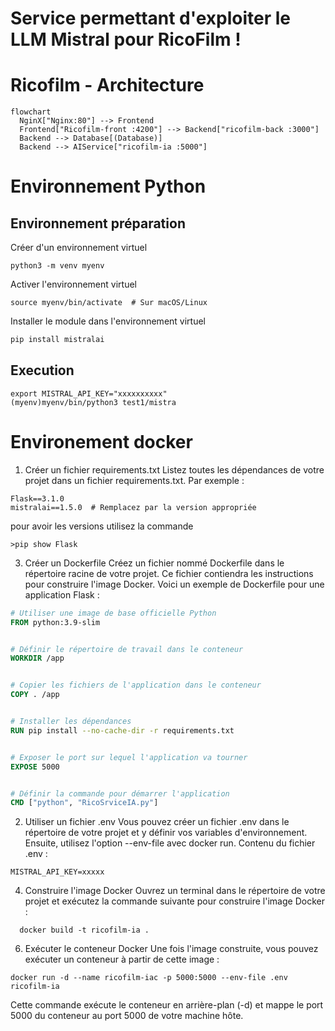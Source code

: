 # Service permettant d'exploiter le LLM Mistral pour RicoFilm !

# Ricofilm - Architecture
```mermaid
flowchart
  NginX["Nginx:80"] --> Frontend
  Frontend["Ricofilm-front :4200"] --> Backend["ricofilm-back :3000"]
  Backend --> Database[(Database)]
  Backend --> AIService["ricofilm-ia :5000"]
```

# Environnement Python

## Environnement préparation
Créer d'un environnement virtuel
```
python3 -m venv myenv
```
Activer l'environnement virtuel
```
source myenv/bin/activate  # Sur macOS/Linux
```
Installer le module dans l'environnement virtuel
``` bash
pip install mistralai
```
## Execution
```
export MISTRAL_API_KEY="xxxxxxxxxx"
(myenv)myenv/bin/python3 test1/mistra
```
# Environement docker
1. Créer un fichier requirements.txt
Listez toutes les dépendances de votre projet dans un fichier requirements.txt. Par exemple :
```
Flask==3.1.0
mistralai==1.5.0  # Remplacez par la version appropriée
```
pour avoir les versions utilisez la commande 
```
>pip show Flask
```
3. Créer un Dockerfile
Créez un fichier nommé Dockerfile dans le répertoire racine de votre projet. Ce fichier contiendra les instructions pour construire l'image Docker. Voici un exemple de Dockerfile pour une application Flask :
``` dockerfile
# Utiliser une image de base officielle Python
FROM python:3.9-slim


# Définir le répertoire de travail dans le conteneur
WORKDIR /app


# Copier les fichiers de l'application dans le conteneur
COPY . /app


# Installer les dépendances
RUN pip install --no-cache-dir -r requirements.txt


# Exposer le port sur lequel l'application va tourner
EXPOSE 5000


# Définir la commande pour démarrer l'application
CMD ["python", "RicoSrviceIA.py"]
```

2. Utiliser un fichier .env
Vous pouvez créer un fichier .env dans le répertoire de votre projet et y définir vos variables d'environnement. Ensuite, utilisez l'option --env-file avec docker run.
Contenu du fichier .env :
```
MISTRAL_API_KEY=xxxxx
```

4. Construire l'image Docker
Ouvrez un terminal dans le répertoire de votre projet et exécutez la commande suivante pour construire l'image Docker :
```
  docker build -t ricofilm-ia .
```
6. Exécuter le conteneur Docker
Une fois l'image construite, vous pouvez exécuter un conteneur à partir de cette image :
```
docker run -d --name ricofilm-iac -p 5000:5000 --env-file .env ricofilm-ia
```
Cette commande exécute le conteneur en arrière-plan (-d) et mappe le port 5000 du conteneur au port 5000 de votre machine hôte.
